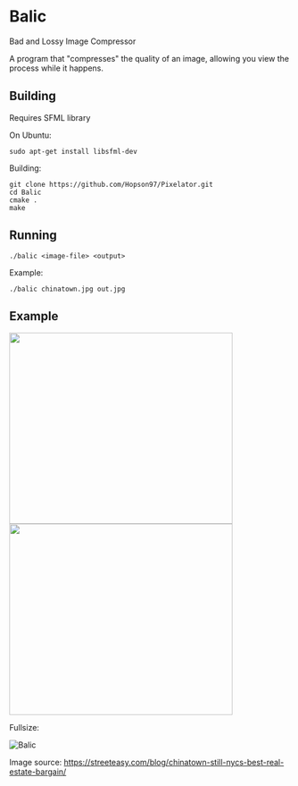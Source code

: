 # Balic

Bad and Lossy Image Compressor

A program that "compresses" the quality of an image, allowing you view the process while it happens.

## Building

Requires SFML library

On Ubuntu:

```
sudo apt-get install libsfml-dev
```

Building:

```
git clone https://github.com/Hopson97/Pixelator.git
cd Balic
cmake .
make
```

## Running

```
./balic <image-file> <output>
```

Example:
```
./balic chinatown.jpg out.jpg
```


## Example


<span><img src="https://wp.zillowstatic.com/streeteasy/2/Chinatown-Madhu-Nair-flickr.jpg" width="400" height="342"></span><span><img src="https://i.imgur.com/tAchXKD.gif " width="400" height="342"></span>

Fullsize:

![Balic](https://i.imgur.com/tAchXKD.gif)


Image source: https://streeteasy.com/blog/chinatown-still-nycs-best-real-estate-bargain/